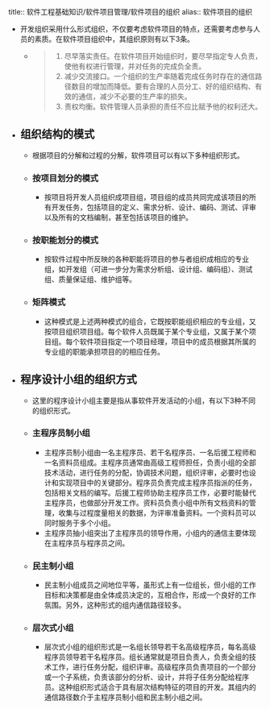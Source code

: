 title:: 软件工程基础知识/软件项目管理/软件项目的组织
alias:: 软件项目的组织

- 开发组织采用什么形式组织，不仅要考虑软件项目的特点，还需要考虑参与人员的素质。在软件项目组织中，其组织原则有以下3条。
	- > 1. 尽早落实责任。在软件项目开始组织时，要尽早指定专人负责，使他有权进行管理，并对任务的完成负全责。
	  > 2. 减少交流接口。一个组织的生产率随着完成任务时存在的通信路径数目的增加而降低。要有合理的人员分工、好的组织结构、有效的通信，减少不必要的生产率的损失。
	  > 3. 责权均衡。软件管理人员承担的责任不应比赋予他的权利还大。
- ## 组织结构的模式
	- 根据项目的分解和过程的分解，软件项目可以有以下多种组织形式。
	- ### 按项目划分的模式
		- 按项目将开发人员组织成项目组，项目组的成员共同完成该项目的所有开发任务，包括项目的定义、需求分析、设计、编码、测试、评审以及所有的文档编制，甚至包括该项目的维护。
	- ### 按职能划分的模式
		- 按软件过程中所反映的各种职能将项目的参与者组织成相应的专业组，如开发组（可进一步分为需求分析组、设计组、编码组）、测试组、质量保证组、维护组等。
	- ### 矩阵模式
		- 这种模式是上述两种模式的组合，它既按职能组织相应的专业组，又按项目组织项目组。每个软件人员既属于某个专业组，又属于某个项目组。每个软件项目指定一个项目经理，项目中的成员根据其所属的专业组的职能承担项目的的相应任务。
- ## 程序设计小组的组织方式
	- 这里的程序设计小组主要是指从事软件开发活动的小组，有以下3种不同的组织形式。
	- ### 主程序员制小组
		- 主程序员制小组由一名主程序员、若干名程序员、一名后援工程师和一名资料员组成。主程序员通常由高级工程师担任，负责小组的全部技术活动，进行任务的分配，协调技术问题，组织评审，必要时也设计和实现项目中的关键部分。程序员负责完成主程序员指派的任务，包括相关文档的编写。后援工程师协助主程序员工作，必要时能替代主程序员，也做部分开发工作。资料员负责小组中所有文档资料的管理，收集与过程度量相关的数据，为评审准备资料。一个资料员可以同时服务于多个小组。
		- 主程序员抽小组突出了主程序员的领导作用，小组内的通信主要体现在主程序员与程序员之间。
	- ### 民主制小组
		- 民主制小组成员之间地位平等，虽形式上有一位组长，但小组的工作目标和决策都是由全体成员决定的，互相合作，形成一个良好的工作氛围。另外，这种形式的组内通信路径较多。
	- ### 层次式小组
		- 层次式小组的组织形式是一名组长领导若干名高级程序员，每名高级程序员领导若干名程序员。组长通常就是项目负责人，负责全组的技术工作，进行任务分配，组织评审。高级程序员负责项目的一个部分或一个子系统，负责该部分的分析、设计，并将子任务分配给程序员。这种组织形式适合于具有层次结构特征的项目的开发。其组内的通信路径数介于主程序员制小组和民主制小组之间。